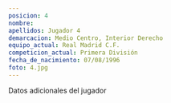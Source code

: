 ```yaml
---
posicion: 4
nombre: 
apellidos: Jugador 4
demarcacion: Medio Centro, Interior Derecho
equipo_actual: Real Madrid C.F.
competicion_actual: Primera División
fecha_de_nacimiento: 07/08/1996
foto: 4.jpg
---
```

Datos adicionales del jugador
